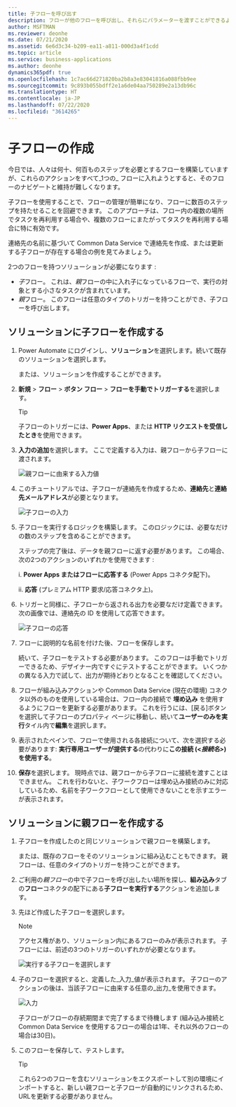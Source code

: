 ```yaml
---
title: 子フローを呼び出す
description: フローが他のフローを呼び出し、それらにパラメーターを渡すことができるようになりました。
author: MSFTMAN
ms.reviewer: deonhe
ms.date: 07/21/2020
ms.assetid: 6e6d3c34-b209-ea11-a811-000d3a4f1cdd
ms.topic: article
ms.service: business-applications
ms.author: deonhe
dynamics365pdf: true
ms.openlocfilehash: 1c7ac66d271820ba2b8a3e83041816a088fbb9ee
ms.sourcegitcommit: 9c893b055bdff2e1a6de04aa750289e2a13db96c
ms.translationtype: HT
ms.contentlocale: ja-JP
ms.lasthandoff: 07/22/2020
ms.locfileid: "3614265"
---
```

# <a name="create-child-flows"></a>子フローの作成

今日では、人々は何十、何百ものステップを必要とするフローを構築していますが、これらのアクションをすべて_1つの_ フローに入れようとすると、そのフローのナビゲートと維持が難しくなります。 

子フローを使用することで、フローの管理が簡単になり、フローに数百のステップを持たせることを回避できます。 このアプローチは、フロー内の複数の場所でタスクを再利用する場合や、複数のフローにまたがってタスクを再利用する場合に特に有効です。

連絡先の名前に基づいて Common Data Service で連絡先を作成、または更新する子フローが存在する場合の例を見てみましょう。

2つのフローを持つソリューションが必要になります :
- *子*フロー。 これは、*親*フローの中に入れ子になっているフローで、実行の対象とする小さなタスクが含まれています。
- *親*フロー。 このフローは任意のタイプのトリガーを持つことができ、子フローを呼び出します。

## <a name="create-the-child-flow-in-a-solution"></a>ソリューションに子フローを作成する

1. Power Automate にログインし、**ソリューション**を選択します。続いて既存のソリューションを選択します。 
   
   または、ソリューションを作成することができます。 

1. **新規** > **フロー** > **ボタン フロー** > **フローを手動でトリガーする**を選択します。 

   >[!TIP]
   >子フローのトリガーには、**Power Apps**、または **HTTP リクエストを受信したとき**を使用できます。

1. **入力の追加**を選択します。
   ここで定義する入力は、親フローから子フローに渡されます。

    ![親フローに由来する入力値](./media/call-child-flow/add-trigger-input.png "親フローに由来する入力値")

1. このチュートリアルでは、子フローが連絡先を作成するため、**連絡先**と**連絡先メールアドレス**が必要となります。

   ![子フローの入力](./media/call-child-flow/input-definition.png "子フローの入力")

1. 子フローを実行するロジックを構築します。 このロジックには、必要なだけの数のステップを含めることができます。 

   ステップの完了後は、データを親フローに返す必要があります。 この場合、次の2つのアクションのいずれかを使用できます :

   i. **Power Apps またはフローに応答する** (Power Apps コネクタ配下)。
   
   ii. **応答** (プレミアム HTTP 要求/応答コネクタ上)。

1. トリガーと同様に、子フローから返される出力を必要なだけ定義できます。 次の画像では、連絡先の ID を使用して応答できます。

   ![子フローの応答](./media/call-child-flow/response-output.png "子フローの応答")

1. フローに説明的な名前を付けた後、フローを保存します。 

   続いて、子フローをテストする必要があります。 このフローは手動でトリガーできるため、デザイナー内ですぐにテストすることができます。 いくつかの異なる入力で試して、出力が期待どおりとなることを確認してください。

1. フローが組み込みアクションや Common Data Service (現在の環境) コネクタ以外のものを使用している場合は、フロー内の接続で **埋め込み** を使用するようにフローを更新する必要があります。 これを行うには、[戻る]ボタンを選択して子フローのプロパティ ページに移動し、続いて**ユーザーのみを実行**タイル内で**編集**を選択します。

1. 表示されたペインで、フローで使用される各接続について、次を選択する必要があります: **実行専用ユーザーが提供する**の代わりに**この接続 (<_接続名>_)を使用する**。

1. **保存**を選択します。 現時点では、親フローから子フローに接続を渡すことはできません。 これを行わないと、子ワークフローは埋め込み接続のみに対応しているため、名前を子ワークフローとして使用できないことを示すエラーが表示されます。

## <a name="create-the-parent-flow-in-a-solution"></a>ソリューションに親フローを作成する

1. 子フローを作成したのと同じソリューションで親フローを構築します。
   
   または、既存のフローをそのソリューションに組み込むこともできます。 親フローは、任意のタイプのトリガーを持つことができます。

1. ご利用の*親フロー*の中で子フローを呼び出したい場所を探し、**組み込み**タブの**フロー**コネクタの配下にある**子フローを実行する**アクションを追加します。

1. 先ほど作成した子フローを選択します。 

   >[!NOTE]
   >アクセス権があり、ソリューション内にあるフローのみが表示されます。 子フローには、前述の3つのトリガーのいずれかが必要となります。

   ![実行する子フローを選択します](./media/call-child-flow/select-child-flow.png "実行する子フローを選択します")

1. 子のフローを選択すると、定義した_入力_値が表示されます。 子フローのアクションの後は、当該子フローに由来する任意の_出力_を使用できます。

   ![入力](./media/call-child-flow/view-child-flow-input.png "入力")

   子フローがフローの存続期間まで完了するまで待機します (組み込み接続と Common Data Service を使用するフローの場合は1年、それ以外のフローの場合は30日)。

1. このフローを保存して、テストします。 

   >[!TIP]
   >これら2つのフローを含むソリューションをエクスポートして別の環境にインポートすると、新しい親フローと子フローが自動的にリンクされるため、URLを更新する必要がありません。 
   